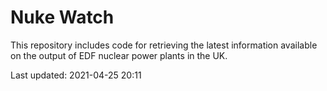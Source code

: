 # Nuke Watch

This repository includes code for retrieving the latest information available on the output of EDF nuclear power plants in the UK.

Last updated: 2021-04-25 20:11